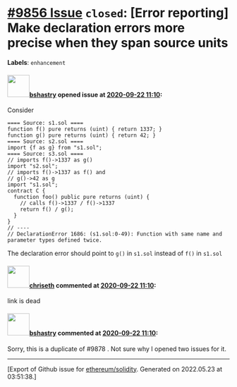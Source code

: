 # [\#9856 Issue](https://github.com/ethereum/solidity/issues/9856) `closed`: [Error reporting] Make declaration errors more precise when they span source units
**Labels**: `enhancement`


#### <img src="https://avatars.githubusercontent.com/u/2388185?v=4" width="50">[bshastry](https://github.com/bshastry) opened issue at [2020-09-22 11:10](https://github.com/ethereum/solidity/issues/9856):

Consider

```
==== Source: s1.sol ====
function f() pure returns (uint) { return 1337; }
function g() pure returns (uint) { return 42; }
==== Source: s2.sol ====
import {f as g} from "s1.sol";
==== Source: s3.sol ====
// imports f()->1337 as g()
import "s2.sol";
// imports f()->1337 as f() and
// g()->42 as g
import "s1.sol";
contract C {
  function foo() public pure returns (uint) {
    // calls f()->1337 / f()->1337
    return f() / g();
  }
}
// ----
// DeclarationError 1686: (s1.sol:0-49): Function with same name and parameter types defined twice.
```

The declaration error should point to `g()` in `s1.sol` instead of `f()` in `s1.sol`

#### <img src="https://avatars.githubusercontent.com/u/9073706?v=4" width="50">[chriseth](https://github.com/chriseth) commented at [2020-09-22 11:10](https://github.com/ethereum/solidity/issues/9856#issuecomment-698222586):

link is dead

#### <img src="https://avatars.githubusercontent.com/u/2388185?v=4" width="50">[bshastry](https://github.com/bshastry) commented at [2020-09-22 11:10](https://github.com/ethereum/solidity/issues/9856#issuecomment-698805944):

Sorry, this is a duplicate of #9878 . Not sure why I opened two issues for it.


-------------------------------------------------------------------------------



[Export of Github issue for [ethereum/solidity](https://github.com/ethereum/solidity). Generated on 2022.05.23 at 03:51:38.]
